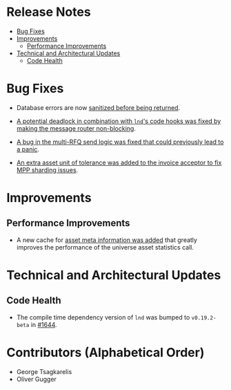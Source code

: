 # Release Notes
- [Bug Fixes](#bug-fixes)
- [Improvements](#improvements)
    - [Performance Improvements](#performance-improvements)
- [Technical and Architectural Updates](#technical-and-architectural-updates)
    - [Code Health](#code-health)

# Bug Fixes

- Database errors are now [sanitized before being
  returned](https://github.com/lightninglabs/taproot-assets/pull/1630).

- [A potential deadlock in combination with `lnd`'s code hooks was fixed by
  making the message router
  non-blocking](https://github.com/lightninglabs/taproot-assets/pull/1652).

- [A bug in the multi-RFQ send logic was fixed that could previously lead to
  a panic](https://github.com/lightninglabs/taproot-assets/pull/1627).

- [An extra asset unit of tolerance was added to the invoice acceptor to fix
  MPP sharding
  issues](https://github.com/lightninglabs/taproot-assets/pull/1639).

# Improvements

## Performance Improvements

- A new cache for [asset meta information was
  added](https://github.com/lightninglabs/taproot-assets/pull/1650) that greatly
  improves the performance of the universe asset statistics call.

# Technical and Architectural Updates

## Code Health

- The compile time dependency version of `lnd` was bumped to `v0.19.2-beta` in
  [#1644](https://github.com/lightninglabs/taproot-assets/pull/1644).

# Contributors (Alphabetical Order)

- George Tsagkarelis
- Oliver Gugger
